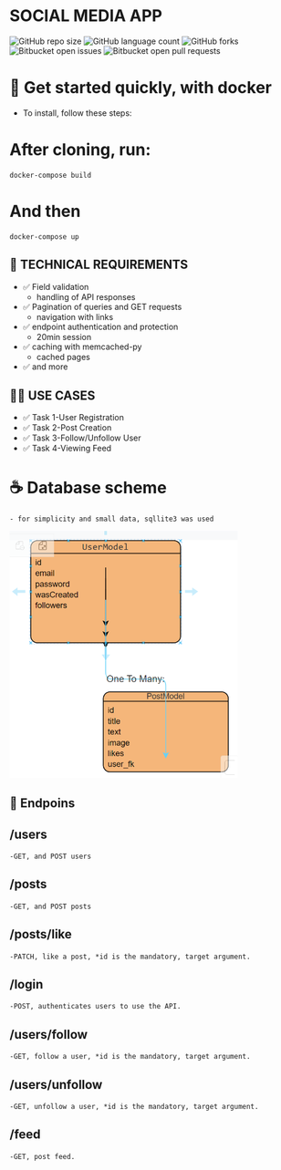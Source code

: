 # SOCIAL MEDIA APP 

![GitHub repo size](https://img.shields.io/github/repo-size/iuricode/README-template?style=for-the-badge)
![GitHub language count](https://img.shields.io/github/languages/count/iuricode/README-template?style=for-the-badge)
![GitHub forks](https://img.shields.io/github/forks/iuricode/README-template?style=for-the-badge)
![Bitbucket open issues](https://img.shields.io/bitbucket/issues/iuricode/README-template?style=for-the-badge)
![Bitbucket open pull requests](https://img.shields.io/bitbucket/pr-raw/iuricode/README-template?style=for-the-badge)


<!-- 
> A sketch of a social network, using Python - Django Rest Framework, log into the system to access post and user request, or both -->
<!-- ### Ajustes e melhorias

O projeto ainda está em desenvolvimento e as próximas atualizações serão voltadas para as seguintes tarefas: -->
# 🚀 Get started quickly, with docker

- To install, follow these steps:

# After cloning, run:

```
docker-compose build
```

# And then

```
docker-compose up
```


## 🔨 TECHNICAL REQUIREMENTS
- ✅ Field validation
  - handling of API responses
- ✅ Pagination of queries and GET requests
    - navigation with links
- ✅ endpoint authentication and protection
  -   20min session
- ✅ caching with memcached-py
    - cached pages
- ✅ and more

## 👨‍💻 USE CASES
- ✅ Task 1-User Registration
- ✅ Task 2-Post Creation
- ✅ Task 3-Follow/Unfollow User
- ✅ Task 4-Viewing Feed

# ☕ Database scheme
    - for simplicity and small data, sqllite3 was used

<img src="image.png" width=400 />




## 📝 Endpoins

## /users
    -GET, and POST users
## /posts
    -GET, and POST posts
## /posts/like
    -PATCH, like a post, *id is the mandatory, target argument.
## /login
    -POST, authenticates users to use the API.
## /users/follow
    -GET, follow a user, *id is the mandatory, target argument.
## /users/unfollow
    -GET, unfollow a user, *id is the mandatory, target argument.
## /feed
    -GET, post feed.